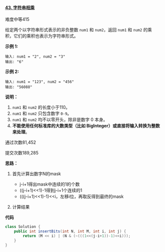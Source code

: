 #### [43. 字符串相乘](https://leetcode-cn.com/problems/multiply-strings/)

难度中等415

给定两个以字符串形式表示的非负整数 `num1` 和 `num2`，返回 `num1` 和 `num2` 的乘积，它们的乘积也表示为字符串形式。

**示例 1:**

```
输入: num1 = "2", num2 = "3"
输出: "6"
```

**示例 2:**

```
输入: num1 = "123", num2 = "456"
输出: "56088"
```

**说明：**

1. `num1` 和 `num2` 的长度小于110。
2. `num1` 和 `num2` 只包含数字 `0-9`。
3. `num1` 和 `num2` 均不以零开头，除非是数字 0 本身。
4. **不能使用任何标准库的大数类型（比如 BigInteger）**或**直接将输入转换为整数来处理**。

通过次数81,452

提交次数189,285



**思路：**

1. 首先计算出数字N的mask
   - j-i+1得出mask中连续的1的个数
   - ((j-i+1)<<1)-1得到j-i+1个连续的1
   - (((j-i+1)<<1)-1)<<i，左移i位，再取反得到最终的mask

2. 计算结果



**代码**

```java
class Solution {
    public int insertBits(int N, int M, int i, int j) {
        return (M << i) | (N & (~(((1<<(j-i+1))-1)<<i)));
    }
}
```



